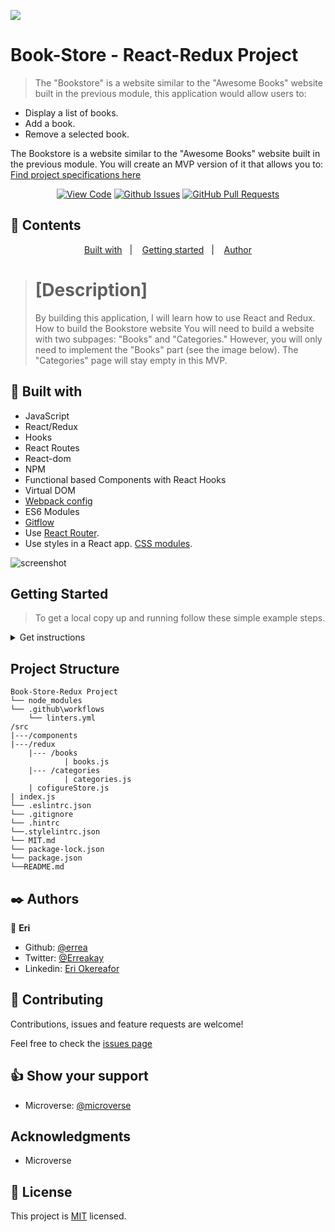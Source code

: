 ![](https://img.shields.io/badge/Microverse-blueviolet)

# Book-Store - React-Redux Project

> The "Bookstore" is a website similar to the "Awesome Books" website built in the previous module, this application would allow users to:

* Display a list of books.
* Add a book.
* Remove a selected book.
  
The Bookstore is a website similar to the "Awesome Books" website built in the previous module. You will create an MVP version of it that allows you to: [Find project specifications here](https://github.com/microverseinc/curriculum-react-redux/blob/main/bookstore/sneak_peek.md)
      

<div align="center">

[![View Code](https://img.shields.io/badge/View%20-Code-green)](https://github.com/errea/React-Redux-BookStore-App)
[![Github Issues](https://img.shields.io/badge/Github%20-Issues-red)](https://github.com/errea/React-Redux-BookStore-App/issues)
[![GitHub Pull Requests](https://img.shields.io/badge/GitHub-Pull%20Requests-blue)](https://github.com/errea/React-Redux-BookStore-App/pull/1)

</div>

## 📝 Contents

<p align="center">
<a href="#with">Built with</a>&nbsp;&nbsp;&nbsp;|&nbsp;&nbsp;&nbsp;
<a href="#gs">Getting started</a>&nbsp;&nbsp;&nbsp;|&nbsp;&nbsp;&nbsp;
<a href="#author">Author</a>
</p>

># [Description]
>By building this application, I will learn how to use React and Redux.
How to build the Bookstore website
You will need to build a website with two subpages: "Books" and "Categories." However, you will only need to implement the "Books" part (see the image below). The "Categories" page will stay empty in this MVP.



## 🔧 Built with<a name = "with"></a>

- JavaScript
- React/Redux
- Hooks
- React Routes
- React-dom
- NPM
- Functional based Components with React Hooks 
- Virtual DOM
- [Webpack config](hhttps://webpack.js.org/guides/getting-started/)
- ES6 Modules 
- [Gitflow](https://github.com/microverseinc/curriculum-transversal-skills/blob/main/git-github/articles/gitflow.md)
- Use [React Router](https://reactrouter.com/).
- Use styles in a React app. [CSS modules](https://github.com/css-modules/css-modules).

  

![screenshot](./src/img/screen-shot1.png)
## Getting Started <a name = "gs"></a>
> To get a local copy up and running follow these simple example steps.

<details>
  <summary>Get instructions</summary>

```
$ cd <folder>
```

~~~bash
$ git clone https://github.com/errea/React-Redux-BookStore-App.git
$ cd React-Redux-BookStore-App
~~~

Run `yarn Install` to install the node modules and webpacker.

Run `yarn build` to build the bundler.

Run `yarn start`  opens on `http://localhost:8080/` in your browser.

## Set up
* Open your terminal and locate the folder you want to clone the repository and follow the steps above to install

</details>



## Project Structure

    Book-Store-Redux Project
    └── node_modules
    └── .github\workflows
        └── linters.yml
    /src
    |---/components
    |---/redux
        |--- /books
                | books.js
        |--- /categories
                | categories.js
        | cofigureStore.js
    | index.js
    └── .eslintrc.json
    └── .gitignore
    └── .hintrc
    └──.stylelintrc.json
    └── MIT.md
    └── package-lock.json
    └── package.json
    └──README.md

## ✒️  Authors <a name = "author"></a>

👤 **Eri**

- Github: [@errea](https://github.com/errea)
- Twitter: [@Erreakay](https://github.com/errea)
- Linkedin: [Eri Okereafor](https://www.linkedin.com/in/eri-ngozi-okereafor/)
  
## 🤝 Contributing

Contributions, issues and feature requests are welcome!

Feel free to check the [issues page](https://github.com/errea/React-Redux-BookStore-App/issues)
## 👍 Show your support

- Microverse: [@microverse](https://www.microverse.org/)

## Acknowledgments

- Microverse

## 📝 License

This project is [MIT](./MIT.md) licensed.

